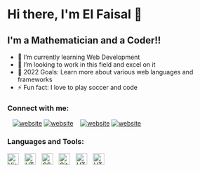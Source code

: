 # Hi there, I'm El Faisal 👋 

## I'm a Mathematician and a Coder!!

- 🌱 I’m currently learning Web Development 
- 👯 I’m looking to work in this field and excel on it
- 🥅 2022 Goals: Learn more about various web languages and frameworks
- ⚡ Fun fact: I love to play soccer and code

### Connect with me:
&nbsp;&nbsp;
[![website](./img/linkedin-light.svg)](https://linkedin.com/in/el-faisal-alaaeddine-65b289217#gh-light-mode-only)
[![website](./img/linkedin-dark.svg)](https://linkedin.com/in/el-faisal-alaaeddine-65b289217#gh-dark-mode-only)
&nbsp;&nbsp;
[![website](./img/instagram-light.svg)](https://instagram.com/faisal._2000#gh-light-mode-only)
[![website](./img/instagram-dark.svg)](https://instagram.com/faisal._2000#gh-dark-mode-only)

[instagram]: https://instagram.com/faisal._2000
[linkedin]: https://linkedin.com/in/el-faisal-alaaeddine-65b289217

### Languages and Tools:
<img align="left" alt="Visual Studio Code" width="26px" src="https://cdn.jsdelivr.net/gh/devicons/devicon/icons/vscode/vscode-original.svg" style="padding-right:10px;" />
<img align="left" alt="HTML5" width="26px" src="https://cdn.jsdelivr.net/gh/devicons/devicon/icons/html5/html5-original.svg" style="padding-right:10px;" />
<img align="left" alt="CSS3" width="26px" src="https://cdn.jsdelivr.net/gh/devicons/devicon/icons/css3/css3-original.svg" style="padding-right:10px;" />
<img align="left" alt="Git" width="26px" src="https://cdn.jsdelivr.net/gh/devicons/devicon/icons/git/git-original.svg" style="padding-right:10px;" />
<img align="left" alt="HTML5" width="26px" src="https://cdn.jsdelivr.net/gh/devicons/devicon/icons/python/python-original.svg" style="padding-right:10px;"/>
<img align="left" alt="HTML5" width="26px"  src="https://cdn.jsdelivr.net/gh/devicons/devicon/icons/java/java-original-wordmark.svg"
 style="padding-right:10px;"/>


